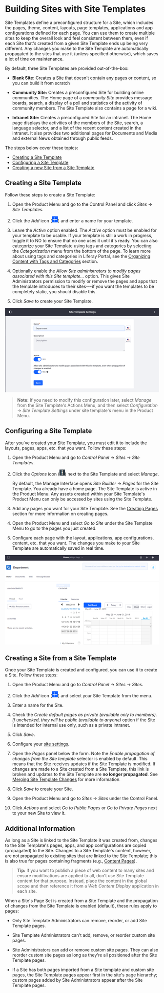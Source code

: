 # Building Sites with Site Templates

Site Templates define a preconfigured structure for a Site, which includes the pages, theme, content, layouts, page templates, applications and app configurations defined for each page. You can use them to create multiple sites to keep the overall look and feel consistent between them, even if each Site that's created from a given Site Template ends up being very different. Any changes you make to the Site Template are automatically propagated to the sites that use it (unless specified otherwise), which saves a lot of time on maintenance.

By default, three Site Templates are provided out-of-the-box:

- **Blank Site:** Creates a Site that doesn't contain any pages or content, so you can build it from scratch

- **Community Site:** Creates a preconfigured Site for building online communities. The Home page of a *community Site* provides message boards, search, a display of a poll and statistics of the activity of community members. The Site Template also contains a page for a wiki.

- **Intranet Site:** Creates a preconfigured Site for an intranet. The Home page displays the activities of the members of the Site, search, a language selector, and a list of the recent content created in the intranet. It also provides two additional pages for Documents and Media and external News obtained through public feeds.

The steps below cover these topics:

- [Creating a Site Template](#creating-a-site-template)
- [Configuring a Site Template](#configuring-a-site-template)
- [Creating a new Site from a Site Template](#creating-a-site-from-a-site-template)

## Creating a Site Template

Follow these steps to create a Site Template:

1.  Open the Product Menu and go to the Control Panel and click *Sites* &rarr; *Site Templates*. 

2.  Click the *Add* icon (![Add Site Template](../../../images/icon-add.png)) and enter a name for your template.

3.  Leave the *Active* option enabled. The *Active* option must be enabled for your template to be usable. If your template is still a work in progress, toggle it to NO to ensure that no one uses it until it's ready. You can also categorize your Site Template using tags and categories by selecting the *Categorization* menu from the bottom of the page. To learn more about using tags and categories in Liferay Portal, see the [Organizing Content with Tags and Categories](TODO) section. 

4.  Optionally enable the *Allow Site administrators to modify pages associated with this Site template...* option. This gives Site Administrators permission to modify or remove the pages and apps that the template introduces to their sites---if you want the templates to be completely static, you should disable this. 

5.  Click *Save* to create your Site Template.

![Figure 1: Site templates have several configurable options including the option to allow Site administrators to modify pages associated with the Site template.](./images/site-template-settings.png)

>**Note:** If you need to modify this configuration later, select *Manage* from the Site Template's Actions Menu, and then select *Configuration* &rarr; *Site Template Settings* under site template's menu in the Product Menu.

## Configuring a Site Template

After you've created your Site Template, you must edit it to include the layouts, pages, apps, etc. that you want. Follow these steps:

1.  Open the Product Menu and go to *Control Panel* &rarr; *Sites* &rarr; *Site Templates*.

2.  Click the *Options* icon (![Options](../../../images/icon-options.png)) next to the Site Template and select *Manage*.
 
    By default, the Manage Interface opens *Site Builder* &rarr; *Pages* for the Site Template. You already have a home page. The Site Template is active in the Product Menu. Any assets created within your Site Template's Product Menu can only be accessed by sites using the Site Template.

3.  Add any pages you want for your Site Template. See the [Creating Pages](TODO) section for more information on creating pages. 

4.  Open the Product Menu and select *Go to Site* under the Site Template Menu to go to the pages you just created.

5.  Configure each page with the layout, applications, app configurations, content, etc. that you want. The changes you make to your Site Template are automatically saved in real time.

![Figure 2: You can see the name of the Site template you're currently editing.](./images/editing-site-template.png)

## Creating a Site from a Site Template

Once your Site Template is created and configured, you can use it to create a Site. Follow these steps:

1.  Open the Product Menu and go to *Control Panel* &rarr; *Sites* &rarr; *Sites*.

2.  Click the *Add* icon (![Add Site](../../../images/icon-add.png)) and select your Site Template from the menu.
 
3.  Enter a name for the Site.

4.  Check the *Create default pages as private (available only to members). If unchecked, they will be public (available to anyone)* option if the Site is intended for internal use only, such as a private intranet.

5.  Click *Save*.

6.  Configure your [site settings](TODO).

7.  Open the *Pages* panel below the form. Note the *Enable propagation of changes from the Site template* selector is enabled by default. This means that the Site receives updates if the Site Template is modified. If changes are made to a Site created from a Site Template, this link is broken and updates to the Site Template are **no longer propagated**. See [Merging Site Template Changes](./03-merging-site-template-changes.md) for more information.

8.  Click *Save* to create your Site. 

9.  Open the Product Menu and go to *Sites* &rarr; *Sites* under the Control Panel. 

10.  Click *Actions* and select *Go to Public Pages* or *Go to Private Pages* next to your new Site to view it. 

## Additional Information

As long as a Site is linked to the Site Template it was created from, changes to the Site Template's pages, apps, and app configurations are copied (propagated) to the Site. Changes to a Site Template's content, however, are not propagated to existing sites that are linked to the Site Template; this is also true for pages containing fragments (e.g., [Content Pages](TODO)). 

>**Tip:** If you want to publish a piece of web content to many sites and ensure modifications are applied to all, don't use Site Template content for that purpose. Instead, place the content in the global scope and then reference it from a *Web Content Display* application in each site.

When a Site's Page Set is created from a Site Template and the propagation
of changes from the Site Template is enabled (default), these rules apply to pages:

- Only Site Template Administrators can remove, reorder, or add Site Template pages.

- Site Template Administrators can't add, remove, or reorder custom site pages.

- Site Administrators can add or remove custom site pages. They can also reorder custom site pages as long as they're all positioned after the Site Template pages.

-  If a Site has both pages imported from a Site template and custom site pages, the Site Template pages appear first in the site's page hierarchy; custom pages added by Site Administrators appear after the Site Template pages. 